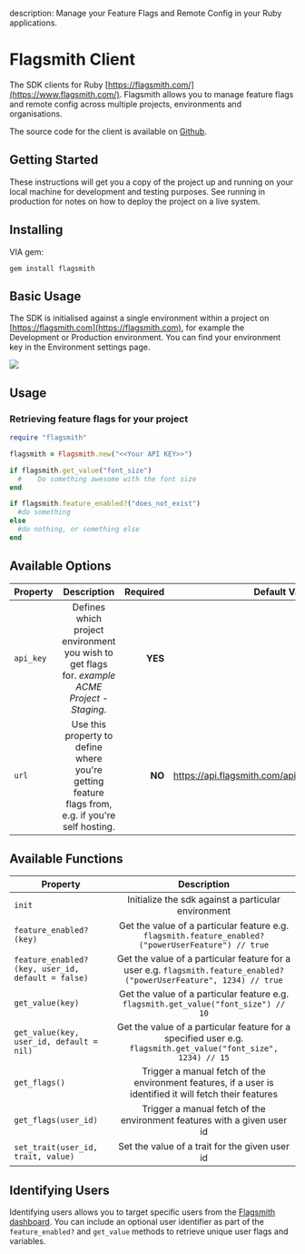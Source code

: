description: Manage your Feature Flags and Remote Config in your Ruby applications.

# Flagsmith Client

The SDK clients for Ruby [https://flagsmith.com/](https://www.flagsmith.com/). Flagsmith allows you to manage feature
flags and remote config across multiple projects, environments and organisations.

The source code for the client is available on [Github](https://github.com/flagsmith/flagsmith-ruby-client).

## Getting Started

These instructions will get you a copy of the project up and running on your local machine for development and testing
purposes. See running in production for notes on how to deploy the project on a live system.

## Installing

VIA gem:

`gem install flagsmith`

## Basic Usage

The SDK is initialised against a single environment within a project on [https://flagsmith.com](https://flagsmith.com),
for example the Development or Production environment. You can find your environment key in the Environment settings
page.

<img src="/images/api-key.png"/>

## Usage

### Retrieving feature flags for your project

```ruby
require "flagsmith"

flagsmith = Flagsmith.new("<<Your API KEY>>")

if flagsmith.get_value("font_size")
  #    Do something awesome with the font size
end

if flagsmith.feature_enabled?("does_not_exist")
  #do something
else
  #do nothing, or something else
end
```

## Available Options

| Property  |                                            Description                                            | Required |                     Default Value |   Environment Key |
| --------- | :-----------------------------------------------------------------------------------------------: | -------: | --------------------------------: | ----------------: |
| `api_key` |  Defines which project environment you wish to get flags for. _example ACME Project - Staging._   |  **YES** |                              null | FLAGSMITH_API_KEY |
| `url`     | Use this property to define where you're getting feature flags from, e.g. if you're self hosting. |   **NO** | https://api.flagsmith.com/api/v1/ |     FLAGSMITH_URL |

## Available Functions

| Property                                          |                                                     Description                                                      |
| ------------------------------------------------- | :------------------------------------------------------------------------------------------------------------------: |
| `init`                                            |                                 Initialize the sdk against a particular environment                                  |
| `feature_enabled?(key)`                           |         Get the value of a particular feature e.g. `flagsmith.feature_enabled?("powerUserFeature") // true`          |
| `feature_enabled?(key, user_id, default = false)` | Get the value of a particular feature for a user e.g. `flagsmith.feature_enabled?("powerUserFeature", 1234) // true` |
| `get_value(key)`                                  |                 Get the value of a particular feature e.g. `flagsmith.get_value("font_size") // 10`                  |
| `get_value(key, user_id, default = nil)`          |    Get the value of a particular feature for a specified user e.g. `flagsmith.get_value("font_size", 1234) // 15`    |
| `get_flags()`                                     |       Trigger a manual fetch of the environment features, if a user is identified it will fetch their features       |
| `get_flags(user_id)`                              |                       Trigger a manual fetch of the environment features with a given user id                        |
| `set_trait(user_id, trait, value)`                |                                    Set the value of a trait for the given user id                                    |

## Identifying Users

Identifying users allows you to target specific users from the [Flagsmith dashboard](https://www.flagsmith.com/). You
can include an optional user identifier as part of the `feature_enabled?` and `get_value` methods to retrieve unique
user flags and variables.
